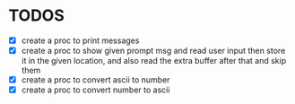 # TODOS
- [x] create a proc to print messages 
- [x] create a proc to show given prompt msg and read user input then store it in the given location, and also read the extra buffer after that and skip them
- [x] create a proc to convert ascii to number
- [x] create a proc to convert number to ascii
